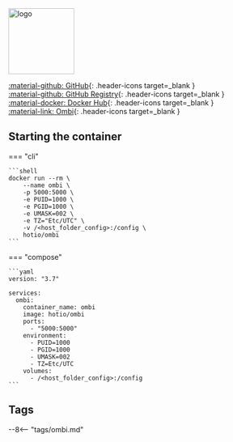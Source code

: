 <img src="https://hotio.dev/img/ombi.png" alt="logo" height="130" width="130">

[:material-github: GitHub](https://github.com/hotio/ombi){: .header-icons target=_blank }  
[:material-github: GitHub Registry](https://github.com/orgs/hotio/packages/container/package/ombi){: .header-icons target=_blank }  
[:material-docker: Docker Hub](https://hub.docker.com/r/hotio/ombi){: .header-icons target=_blank }  
[:material-link: Ombi](https://github.com/ombi-app/ombi){: .header-icons target=_blank }  

## Starting the container

=== "cli"

    ```shell
    docker run --rm \
        --name ombi \
        -p 5000:5000 \
        -e PUID=1000 \
        -e PGID=1000 \
        -e UMASK=002 \
        -e TZ="Etc/UTC" \
        -v /<host_folder_config>:/config \
        hotio/ombi
    ```

=== "compose"

    ```yaml
    version: "3.7"

    services:
      ombi:
        container_name: ombi
        image: hotio/ombi
        ports:
          - "5000:5000"
        environment:
          - PUID=1000
          - PGID=1000
          - UMASK=002
          - TZ=Etc/UTC
        volumes:
          - /<host_folder_config>:/config
    ```

## Tags

--8<-- "tags/ombi.md"
